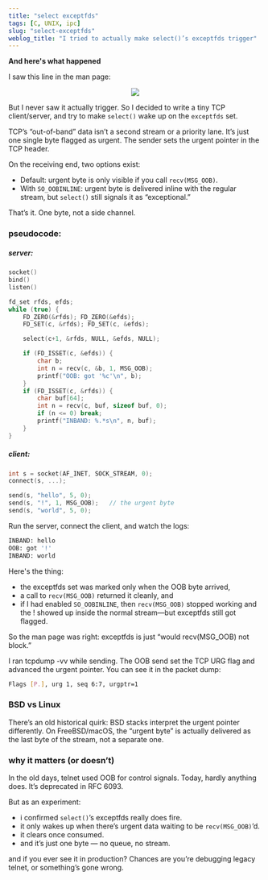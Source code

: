 ```yaml
---
title: "select exceptfds"
tags: [C, UNIX, ipc]
slug: "select-exceptfds"
weblog_title: "I tried to actually make select()’s exceptfds trigger"
---
```


**And here's what happened**

I saw this line in the man page:

<figure style="text-align: center;">
  <img src="https://pub-91e1a485198740aabff1705e89606dc3.r2.dev/select-exceptfds-man.png" style="max-width: 100%; height: auto;" />
  <figcaption></figcaption>
</figure>

But I never saw it actually trigger. So I decided to write a tiny TCP client/server, and try to make `select()` wake up on the `exceptfds` set.

TCP’s “out-of-band” data isn’t a second stream or a priority lane. It’s just one single byte flagged as urgent. The sender sets the urgent pointer in the TCP header.

On the receiving end, two options exist:

- Default: urgent byte is only visible if you call `recv(MSG_OOB)`.
- With `SO_OOBINLINE`: urgent byte is delivered inline with the regular stream, but `select()` still signals it as “exceptional.”

That’s it. One byte, not a side channel.

### pseudocode:
##### server:

```c
socket()
bind()
listen()

fd_set rfds, efds;
while (true) {
    FD_ZERO(&rfds); FD_ZERO(&efds);
    FD_SET(c, &rfds); FD_SET(c, &efds);

    select(c+1, &rfds, NULL, &efds, NULL);

    if (FD_ISSET(c, &efds)) {
        char b;
        int n = recv(c, &b, 1, MSG_OOB);
        printf("OOB: got '%c'\n", b);
    }
    if (FD_ISSET(c, &rfds)) {
        char buf[64];
        int n = recv(c, buf, sizeof buf, 0);
        if (n <= 0) break;
        printf("INBAND: %.*s\n", n, buf);
    }
}
```

##### client:

```c
int s = socket(AF_INET, SOCK_STREAM, 0);
connect(s, ...);

send(s, "hello", 5, 0);
send(s, "!", 1, MSG_OOB);   // the urgent byte
send(s, "world", 5, 0);
```

Run the server, connect the client, and watch the logs:

```bash
INBAND: hello
OOB: got '!'
INBAND: world
```

Here's the thing: 

- the exceptfds set was marked only when the OOB byte arrived,
- a call to `recv(MSG_OOB)` returned it cleanly, and
- if I had enabled `SO_OOBINLINE`, then `recv(MSG_OOB)` stopped working and the ! showed up inside the normal stream—but exceptfds still got flagged.

So the man page was right: exceptfds is just “would recv(MSG_OOB) not block.”

I ran tcpdump -vv while sending. The OOB send set the TCP URG flag and advanced the urgent pointer. You can see it in the packet dump:

```bash
Flags [P.], urg 1, seq 6:7, urgptr=1
```

### BSD vs Linux

There’s an old historical quirk: BSD stacks interpret the urgent pointer differently. On FreeBSD/macOS, the “urgent byte” is actually delivered as the last byte of the stream, not a separate one.

### why it matters (or doesn’t)

In the old days, telnet used OOB for control signals. Today, hardly anything does. It’s deprecated in RFC 6093.

But as an experiment:

- i confirmed `select()`’s exceptfds really does fire.
- it only wakes up when there’s urgent data waiting to be `recv(MSG_OOB)`’d.
- it clears once consumed.
- and it’s just one byte — no queue, no stream.

and if you ever see it in production? Chances are you’re debugging legacy telnet, or something’s gone wrong.